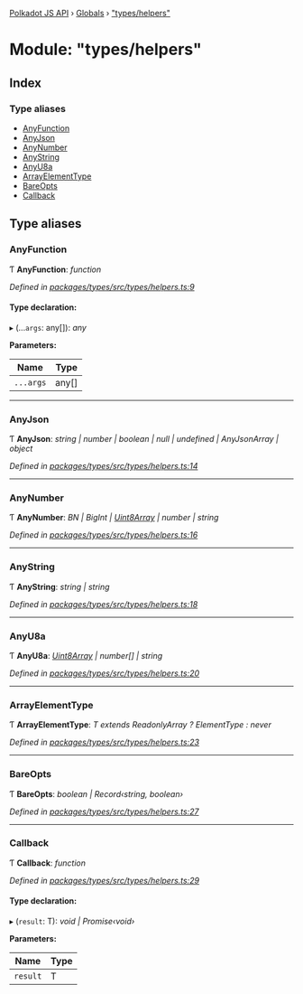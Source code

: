 [Polkadot JS API](../README.md) › [Globals](../globals.md) › ["types/helpers"](_types_helpers_.md)

# Module: "types/helpers"

## Index

### Type aliases

* [AnyFunction](_types_helpers_.md#anyfunction)
* [AnyJson](_types_helpers_.md#anyjson)
* [AnyNumber](_types_helpers_.md#anynumber)
* [AnyString](_types_helpers_.md#anystring)
* [AnyU8a](_types_helpers_.md#anyu8a)
* [ArrayElementType](_types_helpers_.md#arrayelementtype)
* [BareOpts](_types_helpers_.md#bareopts)
* [Callback](_types_helpers_.md#callback)

## Type aliases

###  AnyFunction

Ƭ **AnyFunction**: *function*

*Defined in [packages/types/src/types/helpers.ts:9](https://github.com/polkadot-js/api/blob/d80d6f2a06/packages/types/src/types/helpers.ts#L9)*

#### Type declaration:

▸ (...`args`: any[]): *any*

**Parameters:**

Name | Type |
------ | ------ |
`...args` | any[] |

___

###  AnyJson

Ƭ **AnyJson**: *string | number | boolean | null | undefined | AnyJsonArray | object*

*Defined in [packages/types/src/types/helpers.ts:14](https://github.com/polkadot-js/api/blob/d80d6f2a06/packages/types/src/types/helpers.ts#L14)*

___

###  AnyNumber

Ƭ **AnyNumber**: *BN | BigInt | [Uint8Array](../classes/_codec_raw_.raw.md#static-uint8array) | number | string*

*Defined in [packages/types/src/types/helpers.ts:16](https://github.com/polkadot-js/api/blob/d80d6f2a06/packages/types/src/types/helpers.ts#L16)*

___

###  AnyString

Ƭ **AnyString**: *string | string*

*Defined in [packages/types/src/types/helpers.ts:18](https://github.com/polkadot-js/api/blob/d80d6f2a06/packages/types/src/types/helpers.ts#L18)*

___

###  AnyU8a

Ƭ **AnyU8a**: *[Uint8Array](../classes/_codec_raw_.raw.md#static-uint8array) | number[] | string*

*Defined in [packages/types/src/types/helpers.ts:20](https://github.com/polkadot-js/api/blob/d80d6f2a06/packages/types/src/types/helpers.ts#L20)*

___

###  ArrayElementType

Ƭ **ArrayElementType**: *T extends ReadonlyArray<infer ElementType> ? ElementType : never*

*Defined in [packages/types/src/types/helpers.ts:23](https://github.com/polkadot-js/api/blob/d80d6f2a06/packages/types/src/types/helpers.ts#L23)*

___

###  BareOpts

Ƭ **BareOpts**: *boolean | Record‹string, boolean›*

*Defined in [packages/types/src/types/helpers.ts:27](https://github.com/polkadot-js/api/blob/d80d6f2a06/packages/types/src/types/helpers.ts#L27)*

___

###  Callback

Ƭ **Callback**: *function*

*Defined in [packages/types/src/types/helpers.ts:29](https://github.com/polkadot-js/api/blob/d80d6f2a06/packages/types/src/types/helpers.ts#L29)*

#### Type declaration:

▸ (`result`: T): *void | Promise‹void›*

**Parameters:**

Name | Type |
------ | ------ |
`result` | T |

